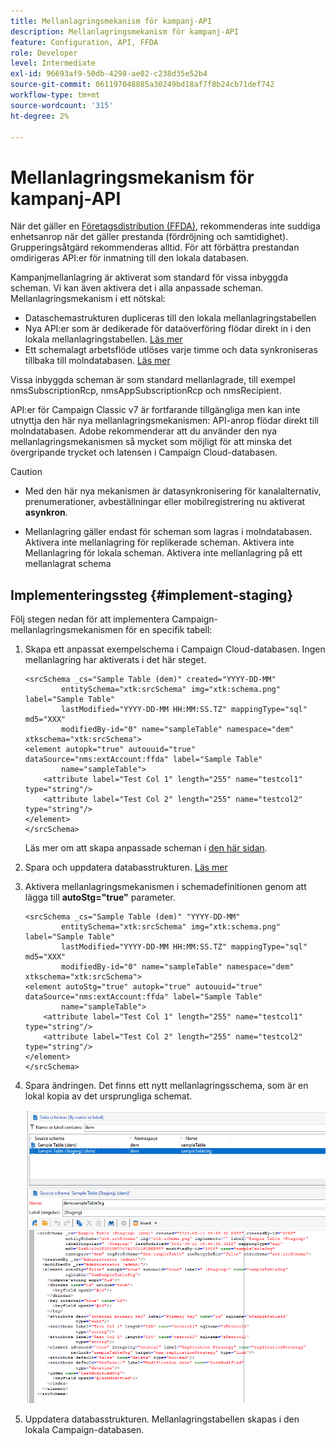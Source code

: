 ```yaml
---
title: Mellanlagringsmekanism för kampanj-API
description: Mellanlagringsmekanism för kampanj-API
feature: Configuration, API, FFDA
role: Developer
level: Intermediate
exl-id: 96693af9-50db-4298-ae02-c238d35e52b4
source-git-commit: 061197048885a30249bd18af7f8b24cb71def742
workflow-type: tm+mt
source-wordcount: '315'
ht-degree: 2%

---
```


# Mellanlagringsmekanism för kampanj-API

När det gäller en [Företagsdistribution (FFDA)](enterprise-deployment.md), rekommenderas inte suddiga enhetsanrop när det gäller prestanda (fördröjning och samtidighet). Grupperingsåtgärd rekommenderas alltid. För att förbättra prestandan omdirigeras API:er för inmatning till den lokala databasen.

Kampanjmellanlagring är aktiverat som standard för vissa inbyggda scheman. Vi kan även aktivera det i alla anpassade scheman. Mellanlagringsmekanism i ett nötskal:

* Dataschemastrukturen dupliceras till den lokala mellanlagringstabellen
* Nya API:er som är dedikerade för dataöverföring flödar direkt in i den lokala mellanlagringstabellen. [Läs mer](new-apis.md)
* Ett schemalagt arbetsflöde utlöses varje timme och data synkroniseras tillbaka till molndatabasen. [Läs mer](replication.md)

Vissa inbyggda scheman är som standard mellanlagrade, till exempel nmsSubscriptionRcp, nmsAppSubscriptionRcp och nmsRecipient.

API:er för Campaign Classic v7 är fortfarande tillgängliga men kan inte utnyttja den här nya mellanlagringsmekanismen: API-anrop flödar direkt till molndatabasen. Adobe rekommenderar att du använder den nya mellanlagringsmekanismen så mycket som möjligt för att minska det övergripande trycket och latensen i Campaign Cloud-databasen.

>[!CAUTION]
>
>* Med den här nya mekanismen är datasynkronisering för kanalalternativ, prenumerationer, avbeställningar eller mobilregistrering nu aktiverat **asynkron**.
>
>* Mellanlagring gäller endast för scheman som lagras i molndatabasen. Aktivera inte mellanlagring för replikerade scheman. Aktivera inte Mellanlagring för lokala scheman. Aktivera inte mellanlagring på ett mellanlagrat schema
>

## Implementeringssteg {#implement-staging}

Följ stegen nedan för att implementera Campaign-mellanlagringsmekanismen för en specifik tabell:

1. Skapa ett anpassat exempelschema i Campaign Cloud-databasen. Ingen mellanlagring har aktiverats i det här steget.

   ```
   <srcSchema _cs="Sample Table (dem)" created="YYYY-DD-MM"
           entitySchema="xtk:srcSchema" img="xtk:schema.png" label="Sample Table"
           lastModified="YYYY-DD-MM HH:MM:SS.TZ" mappingType="sql" md5="XXX"
           modifiedBy-id="0" name="sampleTable" namespace="dem" xtkschema="xtk:srcSchema">
   <element autopk="true" autouuid="true" dataSource="nms:extAccount:ffda" label="Sample Table"
           name="sampleTable">
       <attribute label="Test Col 1" length="255" name="testcol1" type="string"/>
       <attribute label="Test Col 2" length="255" name="testcol2" type="string"/>
   </element>
   </srcSchema>
   ```

   Läs mer om att skapa anpassade scheman i [den här sidan](../dev/create-schema.md).

1. Spara och uppdatera databasstrukturen.  [Läs mer](../dev/update-database-structure.md)

1. Aktivera mellanlagringsmekanismen i schemadefinitionen genom att lägga till **autoStg=&quot;true&quot;** parameter.

   ```
   <srcSchema _cs="Sample Table (dem)" "YYYY-DD-MM"
           entitySchema="xtk:srcSchema" img="xtk:schema.png" label="Sample Table"
           lastModified="YYYY-DD-MM HH:MM:SS.TZ" mappingType="sql" md5="XXX"
           modifiedBy-id="0" name="sampleTable" namespace="dem" xtkschema="xtk:srcSchema">
   <element autoStg="true" autopk="true" autouuid="true" dataSource="nms:extAccount:ffda" label="Sample Table"
           name="sampleTable">
       <attribute label="Test Col 1" length="255" name="testcol1" type="string"/>
       <attribute label="Test Col 2" length="255" name="testcol2" type="string"/>
   </element>
   </srcSchema>
   ```

1. Spara ändringen. Det finns ett nytt mellanlagringsschema, som är en lokal kopia av det ursprungliga schemat.

   ![](assets/staging-mechanism.png)

1. Uppdatera databasstrukturen. Mellanlagringstabellen skapas i den lokala Campaign-databasen.
